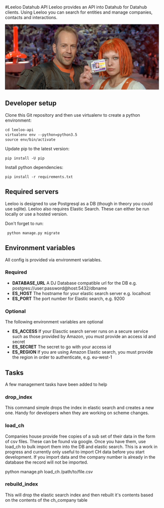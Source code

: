 #Leeloo Datahub API
Leeloo provides an API into Datahub for Datahub clients. Using Leeloo you can search for entities
and manage companies, contacts and interactions.

![Leeloo](leeloo.jpg)

## Developer setup

Clone this Git repository and then use virtualenv to create a python environment:

    cd leeloo-api
    virtualenv env --python=python3.5
    source env/bin/activate

Update pip to the latest version:

    pip install -U pip

Install python dependencies:

    pip install -r requirements.txt

## Required servers
Leeloo is designed to use Postgresql as a DB (though in theory you could use sqlite).
Leeloo also requires Elastic Search. These can either be run locally or use a hosted version.
 
 Don't forget to run:
 
     python manage.py migrate

## Environment variables
All config is provided via environment variables.

### Required
* **DATABASE_URL** A DJ Database compatible url for the DB e.g. postgres://user:password@host:5432/dbname
* **ES_HOST** The hostname for your elastic search server e.g. localhost
* **ES_PORT** The port number for Elastic search, e.g. 9200

### Optional
The following environment variables are optional
* **ES_ACCESS** If your Elasctic search server runs on a secure service such as those provided by Amazon, you must
  provide an access id and secret
* **ES_SECRET** The secret to go with your access id
* **ES_REGION** If you are using Amazon Elastic search, you must provide the region in order to authenticate, e.g. eu-west-1

## Tasks
A few management tasks have been added to help 

### drop_index
This command simple drops the index in elastic search and creates a new one. Handy for developers when they are working on scheme changes.

### load_ch
Companies house provide free copies of a sub set of their data in the form of csv files. These can be found via google. Once 
you have them, use load_ch to bulk import them into the DB and elastic search. This is a work in progress and currently only
useful to import CH data before you start development. If you import data and the company number is already in the database 
the record will not be imported.

python manage.ph load_ch /path/to/file.csv

### rebuild_index
This will drop the elastic search index and then rebuilt it's contents based on the contents of the ch_company table
